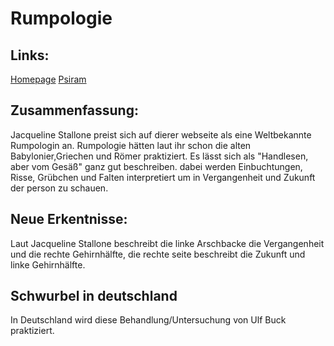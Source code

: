 # Rumpologie

## Links:
[Homepage](http://www.jacquelinestallone.com/rumps.html)
[Psiram](https://www.psiram.com/de/index.php/Rumpologie)

## Zusammenfassung:
Jacqueline Stallone preist sich auf dierer webseite als eine Weltbekannte
Rumpologin an. Rumpologie hätten laut ihr schon die alten Babylonier,Griechen und Römer praktiziert.
Es lässt sich als "Handlesen, aber vom Gesäß" ganz gut beschreiben. dabei werden
Einbuchtungen, Risse, Grübchen und Falten interpretiert um in Vergangenheit und Zukunft der person zu schauen.

## Neue Erkentnisse:
Laut Jacqueline Stallone beschreibt die linke Arschbacke die Vergangenheit und die rechte Gehirnhälfte,
die rechte seite beschreibt die Zukunft und linke Gehirnhälfte.

## Schwurbel in deutschland
In Deutschland wird diese Behandlung/Untersuchung von Ulf Buck praktiziert.
